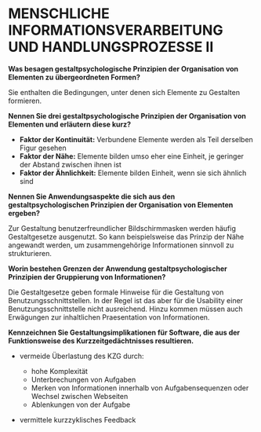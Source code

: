 # MENSCHLICHE INFORMATIONSVERARBEITUNG UND HANDLUNGSPROZESSE II

**Was besagen gestaltpsychologische Prinzipien der Organisation von Elementen zu übergeordneten Formen?**

Sie enthalten die Bedingungen, unter denen sich Elemente zu Gestalten formieren.

**Nennen Sie drei gestaltpsychologische Prinzipien der Organisation von Elementen und erläutern diese kurz?**

- **Faktor der Kontinuität:** Verbundene Elemente werden als Teil derselben Figur gesehen
- **Faktor der Nähe:** Elemente bilden umso eher eine Einheit, je geringer der Abstand zwischen ihnen ist
- **Faktor der Ähnlichkeit:** Elemente bilden Einheit, wenn sie sich ähnlich sind

**Nennen Sie Anwendungsaspekte die sich aus den gestaltpsychologischen Prinzipien der Organisation von Elementen ergeben?**

Zur Gestaltung benutzerfreundlicher Bildschirmmasken werden häufig Gestaltgesetze ausgenutzt. So kann beispielsweise das Prinzip der Nähe angewandt werden, um zusammengehörige Informationen sinnvoll zu strukturieren.

**Worin bestehen Grenzen der Anwendung gestaltpsychologischer Prinzipien der Gruppierung von Informationen?**

Die Gestaltgesetze geben formale Hinweise für die Gestaltung von Benutzungsschnittstellen. In der Regel ist das aber für die Usability einer Benutzungsschnittstelle nicht ausreichend. Hinzu kommen müssen auch Erwägungen zur inhaltlichen Praesentation von Informationen.

**Kennzeichnen Sie Gestaltungsimplikationen für Software, die aus der Funktionsweise des Kurzzeitgedächtnisses resultieren.**

- vermeide Überlastung des KZG durch:
  - hohe Komplexität
  - Unterbrechungen von Aufgaben
  - Merken von Informationen innerhalb von Aufgabensequenzen oder Wechsel zwischen Webseiten
  - Ablenkungen von der Aufgabe

- vermittele kurzzyklisches Feedback
